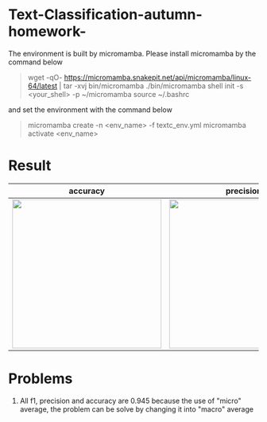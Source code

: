 # Text-Classification-autumn-homework-
The environment is built by micromamba. Please install micromamba by the command below
> wget -qO- https://micromamba.snakepit.net/api/micromamba/linux-64/latest | tar -xvj bin/micromamba
./bin/micromamba shell init -s <your_shell> -p ~/micromamba
source ~/.bashrc

and set the environment with the command below
> micromamba create -n <env_name> -f textc_env.yml
> micromamba activate <env_name>

# Result
accuracy                 |  precision                    |  f1 score
:-------------------------:|:----------------------------:|:-------------------------:
<img src="https://github.com/user-attachments/assets/07c4fed0-782a-4e4e-a002-70d5174431a6" width="300"/>  |  <img src="https://github.com/user-attachments/assets/bb695f5a-f4c0-4e94-a92d-d5be503a285a" width="300"/>  |  <img src="https://github.com/user-attachments/assets/bde15cdc-9077-483f-9dbb-b4b0386ce599" width="300"/>

# Problems
1. All f1, precision and accuracy are 0.945 because the use of "micro" average, the problem can be solve by changing it into "macro" average
